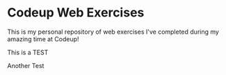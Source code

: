 # Codeup Web Exercises

 This is my personal repository of web exercises
 I've completed during my amazing time at Codeup!

 This is a TEST

 Another Test